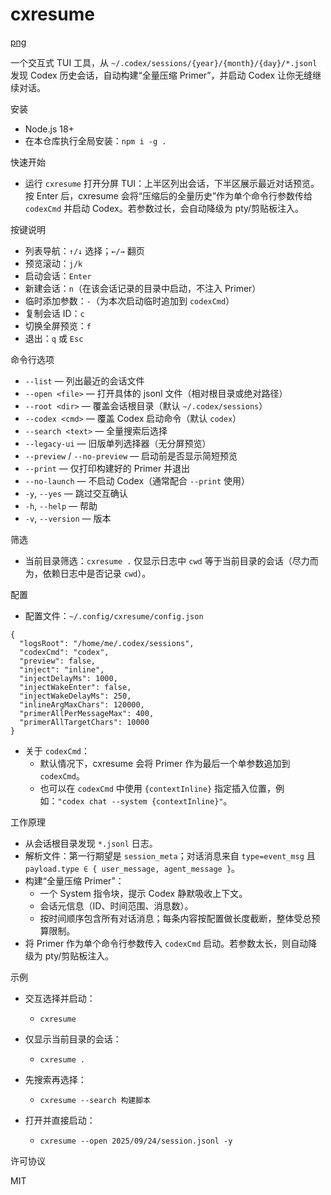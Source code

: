 cxresume
========
[png](https://github.com/lingtaolf/cxresume/blob/master/ss/sc.png)

一个交互式 TUI 工具，从 `~/.codex/sessions/{year}/{month}/{day}/*.jsonl` 发现 Codex 历史会话，自动构建“全量压缩 Primer”，并启动 Codex 让你无缝继续对话。

安装

- Node.js 18+
- 在本仓库执行全局安装：`npm i -g .`

快速开始

- 运行 `cxresume` 打开分屏 TUI：上半区列出会话，下半区展示最近对话预览。按 Enter 后，cxresume 会将“压缩后的全量历史”作为单个命令行参数传给 `codexCmd` 并启动 Codex。若参数过长，会自动降级为 pty/剪贴板注入。

按键说明

- 列表导航：`↑/↓` 选择；`←/→` 翻页
- 预览滚动：`j/k`
- 启动会话：`Enter`
- 新建会话：`n`（在该会话记录的目录中启动，不注入 Primer）
- 临时添加参数：`-`（为本次启动临时追加到 `codexCmd`）
- 复制会话 ID：`c`
- 切换全屏预览：`f`
- 退出：`q` 或 `Esc`

命令行选项

- `--list` — 列出最近的会话文件
- `--open <file>` — 打开具体的 jsonl 文件（相对根目录或绝对路径）
- `--root <dir>` — 覆盖会话根目录（默认 `~/.codex/sessions`）
- `--codex <cmd>` — 覆盖 Codex 启动命令（默认 `codex`）
- `--search <text>` — 全量搜索后选择
- `--legacy-ui` — 旧版单列选择器（无分屏预览）
- `--preview` / `--no-preview` — 启动前是否显示简短预览
- `--print` — 仅打印构建好的 Primer 并退出
- `--no-launch` — 不启动 Codex（通常配合 `--print` 使用）
- `-y`, `--yes` — 跳过交互确认
- `-h`, `--help` — 帮助
- `-v`, `--version` — 版本

筛选

- 当前目录筛选：`cxresume .` 仅显示日志中 `cwd` 等于当前目录的会话（尽力而为，依赖日志中是否记录 `cwd`）。

配置

- 配置文件：`~/.config/cxresume/config.json`

```
{
  "logsRoot": "/home/me/.codex/sessions",
  "codexCmd": "codex",
  "preview": false,
  "inject": "inline",
  "injectDelayMs": 1000,
  "injectWakeEnter": false,
  "injectWakeDelayMs": 250,
  "inlineArgMaxChars": 120000,
  "primerAllPerMessageMax": 400,
  "primerAllTargetChars": 10000
}
```

- 关于 `codexCmd`：
  - 默认情况下，cxresume 会将 Primer 作为最后一个单参数追加到 `codexCmd`。
  - 也可以在 `codexCmd` 中使用 `{contextInline}` 指定插入位置，例如：`"codex chat --system {contextInline}"`。

工作原理

- 从会话根目录发现 `*.jsonl` 日志。
- 解析文件：第一行期望是 `session_meta`；对话消息来自 `type=event_msg` 且 `payload.type ∈ { user_message, agent_message }`。
- 构建“全量压缩 Primer”：
  - 一个 System 指令块，提示 Codex 静默吸收上下文。
  - 会话元信息（ID、时间范围、消息数）。
  - 按时间顺序包含所有对话消息；每条内容按配置做长度截断，整体受总预算限制。
- 将 Primer 作为单个命令行参数传入 `codexCmd` 启动。若参数太长，则自动降级为 pty/剪贴板注入。

示例

- 交互选择并启动：
  - `cxresume`

- 仅显示当前目录的会话：
  - `cxresume .`

- 先搜索再选择：
  - `cxresume --search 构建脚本`

- 打开并直接启动：
  - `cxresume --open 2025/09/24/session.jsonl -y`

许可协议

MIT

